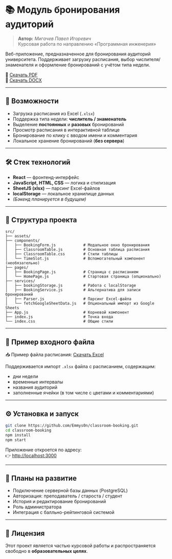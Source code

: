 
# 📚 Модуль бронирования аудиторий

> **Автор:** *Мигачев Павел Игоревич*  
> Курсовая работа по направлению «Программная инженерия»

Веб-приложение, предназначенное для бронирования аудиторий университета. Поддерживает загрузку расписания, выбор числителя/знаменателя и оформление бронирований с учётом типа недели.

📄 [Скачать PDF](https://raw.githubusercontent.com/Emmys0n/classroom-booking/master/public/КурсоваяРабота.pdf)  
📝 [Скачать DOCX](https://raw.githubusercontent.com/Emmys0n/classroom-booking/master/public/КурсоваяРабота.docx)


---

## 🚀 Возможности

- Загрузка расписания из Excel (`.xlsx`)
- Поддержка типа недели: **числитель / знаменатель**
- Выделение **постоянных** и **разовых** бронирований
- Просмотр расписания в интерактивной таблице
- Бронирование по клику с вводом имени и комментария
- Локальное хранение бронирований (**без сервера**)

---

## 🛠 Стек технологий

- **React** — фронтенд-интерфейс
- **JavaScript, HTML, CSS** — логика и стилизация
- **SheetJS (xlsx)** — парсинг Excel-файлов
- **localStorage** — локальное хранилище данных
- _(Бэкенд планируется в будущем)_

---

## 📂 Структура проекта

```
src/
├── assets/
├── components/
│   ├── BookingForm.js            # Модальное окно бронирования
│   ├── ClassroomTable.js         # Основная таблица расписания
│   ├── ClassroomTable.css        # Стили таблицы
│   └── TimeSlot.js               # Вспомогательный компонент (необязательно)
├── pages/
│   ├── BookingPage.js            # Страница с расписанием
│   └── HomePage.js               # Стартовая страница (опционально)
├── services/
│   ├── bookingStorage.js         # Работа с localStorage
│   ├── BookingService.js         # Альтернатива для записи бронирований
│   ├── Parser.js                 # Парсинг Excel-файла
│   └── fetchGoogleSheetData.js   # Опциональный импорт из Google Sheets
├── App.js                        # Корневой компонент
├── index.js                      # Точка входа
└── index.css                     # Общие стили
```

---

## 🧪 Пример входного файла

📥 Пример файла расписания:
[Скачать Excel](./public/Аудитории%20РасписаниеФКН_весенний%20семестр2024-2025%20(Копия).xlsx)

Поддерживается импорт `.xlsx` файла с расписанием, содержащим:

- дни недели
- временные интервалы
- названия аудиторий
- заполненные ячейки (в том числе с цветами и комментариями)

---

## ⚙️ Установка и запуск

```bash
git clone https://github.com/Emmys0n/classroom-booking.git
cd classroom-booking
npm install
npm start
```

Приложение откроется по адресу:  
👉 [http://localhost:3000](http://localhost:3000)

---

## 🧭 Планы на развитие

- Подключение серверной базы данных (PostgreSQL)
- Авторизация: преподаватель / староста / студент
- История и редактирование бронирований
- Роль администратора
- Интеграция с балльно-рейтинговой системой

---

## 📄 Лицензия

Этот проект является частью курсовой работы и распространяется свободно в **образовательных целях**.
